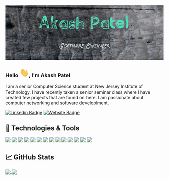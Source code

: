 <!--
**akashpatel2699/akashpatel2699** is a ✨ _special_ ✨ repository because its `README.md` (this file) appears on your GitHub profile.

Here are some ideas to get you started:

- 🔭 I’m currently working on ...
- 🌱 I’m currently learning ...
- 👯 I’m looking to collaborate on ...
- 🤔 I’m looking for help with ...
- 💬 Ask me about ...
- 📫 How to reach me: ...
- 😄 Pronouns: ...
- ⚡ Fun fact: ...
-->
[![Header](https://github.com/akashpatel2699/akashpatel2699/blob/main/readme_header.jpg "Header")](https://akashpatel-portfolio.netlify.app/)

### Hello <img src="https://github.com/akashpatel2699/akashpatel2699/blob/main/wave.gif" width="30px">,  I'm Akash Patel

I am a senior Computer Science student at New Jersey Institute of Technology. I have recently taken a senior seminar class where I have created few projects that are found on here. I am passionate about computer networking and software developlment. 

[![Linkedin Badge](https://img.shields.io/badge/linkedin-%230077B5.svg?&style=for-the-badge&logo=linkedin&logoColor=white)](https://www.linkedin.com/in/akashpatel2699/)
[![Website Badge](https://img.shields.io/badge/Website-3b5998?style=for-the-badge&logo=google-chrome&logoColor=white)](https://akashpatel-portfolio.netlify.app/)

## 🔧 Technologies & Tools
![](https://img.shields.io/badge/OS-Linux-informational?style=flat&logo=linux&logoColor=white&color=2bbc8a)
![](https://img.shields.io/badge/OS-Windows-informational?style=flat&logo=windows&logoColor=white&color=2bbc8a)
![](https://img.shields.io/badge/OS-macOS-informational?style=flat&logo=apple&logoColor=white&color=2bbc8a)
![](https://img.shields.io/badge/Language-Python-informational?style=flat&logo=python&logoColor=white&color=2bbc8a)
![](https://img.shields.io/badge/Language-JavaScript-informational?style=flat&logo=javascript&logoColor=white&color=2bbc8a)
![](https://img.shields.io/badge/Language-Java-informational?style=flat&logo=java&logoColor=white&color=2bbc8a)
![](https://img.shields.io/badge/Language-C-informational?style=flat&logo=c&logoColor=white&color=2bbc8a)
![](https://img.shields.io/badge/Shell-Bash-informational?style=flat&logo=gnu-bash&logoColor=white&color=2bbc8a)
![](https://img.shields.io/badge/Tools-Docker-informational?style=flat&logo=docker&logoColor=white&color=2bbc8a)
![](https://img.shields.io/badge/Version_Control-Git-version?style=flat&logo=git&logoColor=white&color=2bbc8a)
![](https://img.shields.io/badge/Hosting-Heroku-Platform?style=flat&logo=heroku&logoColor=white&color=2bbc8a)
![](https://img.shields.io/badge/Cloud-AWS-Provider?style=flat&logo=amazon-aws&logoColor=white&color=2bbc8a)
![](https://img.shields.io/badge/Editor-Visual_Studio_Code-ide?style=flat&logo=visual-studio-code&logoColor=white&color=2bbc8a)
![](https://img.shields.io/badge/Communication-Slack-Tool?style=flat&logo=slack&logoColor=white&color=2bbc8a)

## &#x1f4c8; GitHub Stats
<!-- Top Language Card -->
<a href="https://github.com/akashpatel2699/akashpatel2699/blob/main/README.md">
  <img align="center" src="https://github-readme-stats.vercel.app/api/top-langs/?username=akashpatel2699&hide=java,html&title_color=06d6a0&text_color=2bbc8a&icon_color=2bbc8a&bg_color=1d1f21" />
</a>
<!-- Aggregated account report
<a href="https://github.com/akashpatel2699/akashpatel2699/blob/main/README.md">
 <img align="center" src="https://github-readme-stats.vercel.app/api?username=akashpatel&show_icons=true&line_height=27&count_private=true&title_color=2bbc8a&text_color=c9cacc&icon_color=2bbc8a&bg_color=1d1f21" alt="Martin's GitHub Stats" />
</a>
-->

<!-- Repository cards-->
<a href="https://github.com/MartinHeinz/python-project-blueprint">
  <img align="center" src="https://github-readme-stats.vercel.app/api/pin/?username=akashpatel2699&repo=portfolio_sanity_io&title_color=2bbc8a&text_color=c9cacc&icon_color=2bbc8a&bg_color=1d1f21" />
</a>
<!-- 
<a href="https://github.com/MartinHeinz/python-project-blueprint">
  <img align="center" src="https://github-readme-stats.vercel.app/api/pin/?username=akashpatel2699&repo=IT490-Project&title_color=ffffff&text_color=c9cacc&icon_color=2bbc8a&bg_color=1d1f21" />
</a>
-->
